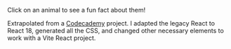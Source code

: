 Click on an animal to see a fun fact about them!

Extrapolated from a [Codecademy](https://www.codecademy.com/learn/learn-react-introduction) project. I adapted the legacy React to React 18, generated all the CSS, and changed other necessary elements to work with a Vite React project.
